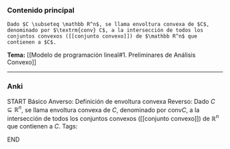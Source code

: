 ### Contenido principal

```ad-Formal
Dado $C \subseteq \mathbb R^n$, se llama envoltura convexa de $C$, denominado por $\textrm{conv} C$, a la intersección de todos los conjuntos convexos ([[conjunto convexo]]) de $\mathbb R^n$ que contienen a $C$.
```

**Tema:** [[Modelo de programación lineal#1. Preliminares de Análisis Convexo]]

---
### Anki

START
Básico
Anverso: Definición de envoltura convexa
Reverso: Dado $C \subseteq \mathbb R^n$, se llama envoltura convexa de $C$, denominado por $\textrm{conv} C$, a la intersección de todos los conjuntos convexos ([[conjunto convexo]]) de $\mathbb R^n$ que contienen a $C$.
Tags:
<!--ID: 1727083427991-->
END